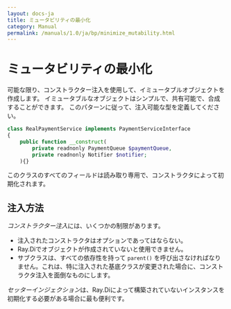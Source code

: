 ```yaml
---
layout: docs-ja
title: ミュータビリティの最小化
category: Manual
permalink: /manuals/1.0/ja/bp/minimize_mutability.html
---
```

# ミュータビリティの最小化

可能な限り、コンストラクター注入を使用して、イミュータブルオブジェクトを作成します。
イミュータブルなオブジェクトはシンプルで、共有可能で、合成することができます。
このパターンに従って、注入可能な型を定義してください。

```php
class RealPaymentService implements PaymentServiceInterface
{
    public function __construct(
        private readnonly PaymentQueue $paymentQueue,
        private readnonly Notifier $notifier;
    ){}
```

このクラスのすべてのフィールドは読み取り専用で、コンストラクタによって初期化されます。

## 注入方法

*コンストラクター注入*には、いくつかの制限があります。

* 注入されたコンストラクタはオプションであってはならない。
* Ray.Diでオブジェクトが作成されていないと使用できません。
* サブクラスは、すべての依存性を持って `parent()` を呼び出さなければなりません。これは、特に注入された基底クラスが変更された場合に、コンストラクタ注入を面倒なものにします。

*セッターインジェクション*は、Ray.Diによって構築されていないインスタンスを初期化する必要がある場合に最も便利です。
